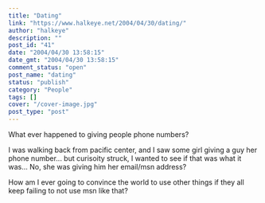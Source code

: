 ```yaml
---
title: "Dating"
link: "https://www.halkeye.net/2004/04/30/dating/"
author: "halkeye"
description: ""
post_id: "41"
date: "2004/04/30 13:58:15"
date_gmt: "2004/04/30 13:58:15"
comment_status: "open"
post_name: "dating"
status: "publish"
category: "People"
tags: []
cover: "/cover-image.jpg"
post_type: "post"
---
```


What ever happened to giving people phone numbers?  

I was walking back from pacific center, and I saw some girl giving a guy her phone number... but curisoity struck, I wanted to see if that was what it was... No, she was giving him her email/msn address?

How am I ever going to convince the world to use other things if they all keep failing to not use msn like that?